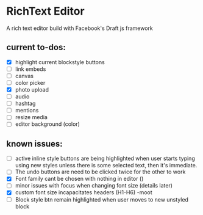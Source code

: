 # RichText Editor
A rich text editor build with Facebook's Draft js framework

## current to-dos:
- [x] highlight current blockstyle buttons
- [ ] link embeds
- [ ] canvas
- [ ] color picker
- [x] photo upload
- [ ] audio
- [ ] hashtag
- [ ] mentions
- [ ] resize media
- [ ] editor background (color)

## known issues:
- [ ] active inline style buttons are being highlighted when user starts typing using new styles unless there is some selected text, then it's immediate.
- [ ] The undo buttons are need to be clicked twice for the other to work
- [x] Font family cant be chosen with nothing in editor ()
- [ ] minor issues with focus when changing font size (details later)
- [x] custom font size incapacitates headers (H1-H6) -moot
- [ ] Block style btn remain highlighted when user moves to new unstyled block 
